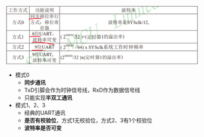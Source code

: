 ![](../photo/Pasted%20image%2020250822093151.png)
- 模式0
	- **同步通讯**
	- TxD引脚会作为时钟信号线，RxD作为数据信号线
	- 只能实现**半双工通讯**
- 模式1、2、3
	- 经典的UART通讯
	- **是否有校验位**，方式1无校验位，方式2、3有1个校验位
	- **波特率是否可变**


